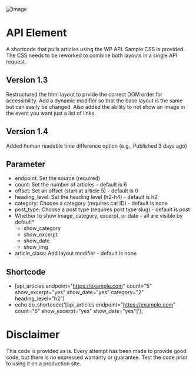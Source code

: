 ![image](https://awb4wp.com/wp-content/uploads/2023/09/grid-post-layout-scaled.jpg)

# API Element
 A shortcode that pulls articles using the WP API. Sample CSS is provided. The CSS needs to be reworked to combine both layouts in a single API request.

## Version 1.3 
Restructured the html layout to prvide the correct DOM order for accessibility. Add a dynamic modifier so that the base layout is the same but can easily be changed. Also added the ability to not show an image in the event you want just a list of links.

## Version 1.4
Added human readable time difference option (e.g., Published 3 days ago)
 ## Parameter

* endpoint: Set the source (required)
* count: Set the number of articles - default is 6
* offset: Set an offset (start at article 5) - default is 0
* heading_level: Set the heading level (h2-h4) - default is h2
* category: Choose a category (requires cat ID) - default is none
* post_type: Choose a post type (requires post type slug) - default is post
* Whether to show image, category, excerpt, or date - all are visible by default*   
    - show_category
    - show_excerpt
    - show_date
    - show_img
* article_class: Add layout modifier - default is none


## Shortcode

- [api_articles endpoint="https://example.com" count="5" show_excerpt="yes" show_date="yes" category="2" heading_level="h2"] 
- echo do_shortcode('[api_articles endpoint="https://example.com" count="5" show_excerpt="yes" show_date="yes"]');

# Disclaimer
This code is provided as is. Every attempt has been made to provide good code, but there is no expressed warranty or guarantee. Test the code prior to using it on a production site.

